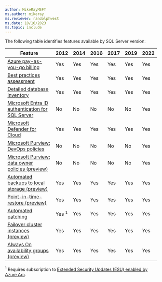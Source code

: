 ```yaml
---
author: MikeRayMSFT
ms.author: mikeray
ms.reviewer: randolphwest
ms.date: 10/16/2023
ms.topic: include
---
```


The following table identifies features available by SQL Server version:

| Feature | 2012 | 2014 | 2016 | 2017 | 2019 | 2022 |
| ---- | ---- | ---- | ---- | ---- | ---- | ---- |
| [Azure pay-as-you-go billing](../manage-configuration.md) | Yes | Yes | Yes | Yes | Yes | Yes |
| [Best practices assessment](../assess.md) | Yes | Yes | Yes | Yes | Yes | Yes |
| [Detailed database inventory](../view-databases.md#inventory-databases) | Yes | Yes | Yes | Yes | Yes | Yes |
| [Microsoft Entra ID authentication for SQL Server](../../../relational-databases/security/authentication-access/azure-ad-authentication-sql-server-overview.md) | No | No | No | No | No | Yes |
| [Microsoft Defender for Cloud](/azure/defender-for-cloud/defender-for-sql-usage) | Yes | Yes | Yes | Yes | Yes | Yes |
| [Microsoft Purview: DevOps policies](/azure/purview/how-to-policies-devops-authoring-generic) | No | No | No | No | No | Yes |
| [Microsoft Purview: data owner policies (preview)](/azure/purview/how-to-policies-data-owner-authoring-generic) | No | No | No | No | No | Yes |
| [Automated backups to local storage (preview)](../backup-local.md) | Yes | Yes | Yes | Yes | Yes | Yes |
| [Point-in-time-restore (preview)](../point-in-time-restore.md) | Yes | Yes | Yes | Yes | Yes | Yes |
| [Automated patching](../patch.md) | Yes <sup>1</sup> | Yes | Yes | Yes | Yes | Yes |
| [Failover cluster instances (preview)](../support-for-fci.md)| Yes | Yes | Yes | Yes | Yes | Yes |
| [Always On availability groups (preview)](../manage-availability-group.md) | Yes | Yes | Yes | Yes | Yes | Yes |

<sup>1</sup> Requires subscription to [Extended Security Updates (ESU) enabled by Azure Arc](../../end-of-support/sql-server-extended-security-updates.md#subscribe-to-extended-security-updates-enabled-by-azure-arc).